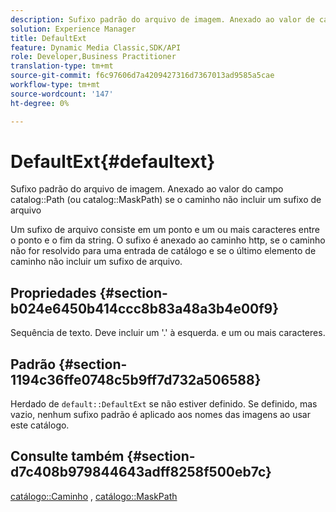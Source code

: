 ```yaml
---
description: Sufixo padrão do arquivo de imagem. Anexado ao valor de campo Caminho do catálogo (ou Caminho da máscara do catálogo) se o caminho não incluir um sufixo de arquivo
solution: Experience Manager
title: DefaultExt
feature: Dynamic Media Classic,SDK/API
role: Developer,Business Practitioner
translation-type: tm+mt
source-git-commit: f6c97606d7a4209427316d7367013ad9585a5cae
workflow-type: tm+mt
source-wordcount: '147'
ht-degree: 0%

---
```



# DefaultExt{#defaultext}

Sufixo padrão do arquivo de imagem. Anexado ao valor do campo catalog::Path (ou catalog::MaskPath) se o caminho não incluir um sufixo de arquivo

Um sufixo de arquivo consiste em um ponto e um ou mais caracteres entre o ponto e o fim da string. O sufixo é anexado ao caminho http, se o caminho não for resolvido para uma entrada de catálogo e se o último elemento de caminho não incluir um sufixo de arquivo.

## Propriedades {#section-b024e6450b414ccc8b83a48a3b4e00f9}

Sequência de texto. Deve incluir um &#39;.&#39; à esquerda. e um ou mais caracteres.

## Padrão {#section-1194c36ffe0748c5b9ff7d732a506588}

Herdado de `default::DefaultExt` se não estiver definido. Se definido, mas vazio, nenhum sufixo padrão é aplicado aos nomes das imagens ao usar este catálogo.

## Consulte também {#section-d7c408b979844643adff8258f500eb7c}

[catálogo::Caminho](/help/aem-is-ir-api/is-api/image-catalog/image-serving-api-ref/c-image-catalog-reference/c-image-svg-data-reference/c-image-data-reference/r-path-cat.md) ,  [catálogo::MaskPath](/help/aem-is-ir-api/is-api/image-catalog/image-serving-api-ref/c-image-catalog-reference/c-image-svg-data-reference/c-image-data-reference/r-maskpath-cat.md)
